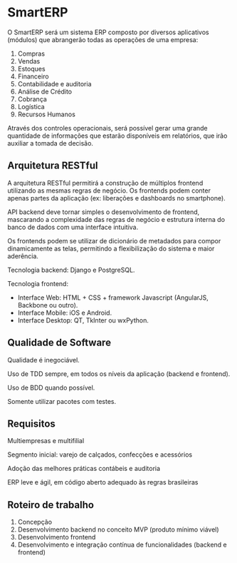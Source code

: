 SmartERP
========

O SmartERP será um sistema ERP composto por diversos aplicativos (módulos) que abrangerão todas as operações de uma empresa:

1. Compras
2. Vendas
3. Estoques
4. Financeiro
5. Contabilidade e auditoria
6. Análise de Crédito
7. Cobrança
8. Logística
9. Recursos Humanos

Através dos controles operacionais, será possível gerar uma grande quantidade de informações que estarão disponíveis em relatórios, que irão auxiliar a tomada de decisão.

Arquitetura RESTful
-------------------

A arquitetura RESTful permitirá a construção de múltiplos frontend utilizando as mesmas regras de negócio. Os frontends podem conter apenas partes da aplicação (ex: liberações e dashboards no smartphone).

API backend deve tornar simples o desenvolvimento de frontend, mascarando a complexidade das regras de negócio e estrutura interna do banco de dados com uma interface intuitiva. 

Os frontends podem se utilizar de dicionário de metadados para compor dinamicamente as telas, permitindo a flexibilização do sistema e maior aderência.

Tecnologia backend: Django e PostgreSQL.

Tecnologia frontend:

- Interface Web: HTML + CSS + framework Javascript (AngularJS, Backbone ou outro).
- Interface Mobile: iOS e Android.
- Interface Desktop: QT, TkInter ou wxPython.

Qualidade de Software
---------------------

Qualidade é inegociável.

Uso de TDD sempre, em todos os níveis da aplicação (backend e frontend).

Uso de BDD quando possível.

Somente utilizar pacotes com testes.

Requisitos
----------

Multiempresas e multifilial

Segmento inicial: varejo de calçados, confecções e acessórios

Adoção das melhores práticas contábeis e auditoria

ERP leve e ágil, em código aberto adequado às regras brasileiras

Roteiro de trabalho
-------------------
1. Concepção
2. Desenvolvimento backend no conceito MVP (produto mínimo viável)
3. Desenvolvimento frontend
4. Desenvolvimento e integração contínua de funcionalidades (backend e frontend)